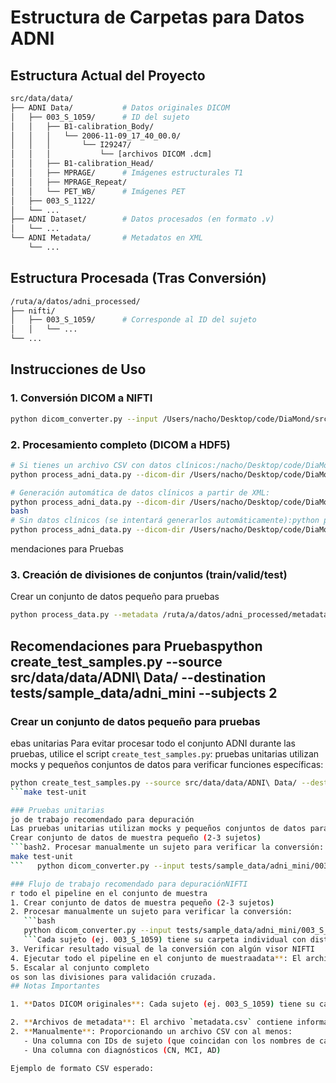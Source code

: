 # Estructura de Carpetas para Datos ADNI

## Estructura Actual del Proyecto

```bash
src/data/data/
├── ADNI Data/           # Datos originales DICOM
│   ├── 003_S_1059/      # ID del sujeto
│   │   ├── B1-calibration_Body/
│   │   │   └── 2006-11-09_17_40_00.0/
│   │   │       └── I29247/
│   │   │           └── [archivos DICOM .dcm]
│   │   ├── B1-calibration_Head/
│   │   ├── MPRAGE/      # Imágenes estructurales T1
│   │   ├── MPRAGE_Repeat/
│   │   └── PET_WB/      # Imágenes PET
│   ├── 003_S_1122/
│   └── ...
├── ADNI Dataset/        # Datos procesados (en formato .v)
│   └── ...
└── ADNI Metadata/       # Metadatos en XML
    └── ...
```

## Estructura Procesada (Tras Conversión)

```bash
/ruta/a/datos/adni_processed/
├── nifti/
│   ├── 003_S_1059/      # Corresponde al ID del sujeto
│   │   └── ...
└── ...
```

## Instrucciones de Uso

### 1. Conversión DICOM a NIFTI

```bash
python dicom_converter.py --input /Users/nacho/Desktop/code/DiaMond/src/data/data/ADNI\ Data/ --output /ruta/a/datos/adni_processed/ --modality both --batch
```

### 2. Procesamiento completo (DICOM a HDF5)

```bash
# Si tienes un archivo CSV con datos clínicos:/nacho/Desktop/code/DiaMond/src/data/data/ADNI\ Data/ --output-dir /ruta/a/datos/adni_processed/ --clinical-csv /Users/nacho/Desktop/code/DiaMond/src/data/data/ADNI\ Metadata/clinical_data.csv
python process_adni_data.py --dicom-dir /Users/nacho/Desktop/code/DiaMond/src/data/data/ADNI\ Data/ --output-dir /ruta/a/datos/adni_processed/ --clinical-csv /ruta/a/tu/archivo/clinical_data.csv

# Generación automática de datos clínicos a partir de XML:
python process_adni_data.py --dicom-dir /Users/nacho/Desktop/code/DiaMond/src/data/data/ADNI\ Data/ --output-dir /ruta/a/datos/adni_processed/ --generate-clinical
bash
# Sin datos clínicos (se intentará generarlos automáticamente):python process_data.py --metadata /ruta/a/datos/adni_processed/metadata.csv --data-dir /ruta/a/datos/adni_processed/nifti/ --output-dir /ruta/a/datos/adni_processed/hdf5/ --n-splits 5
python process_adni_data.py --dicom-dir /Users/nacho/Desktop/code/DiaMond/src/data/data/ADNI\ Data/ --output-dir /ruta/a/datos/adni_processed/
```

mendaciones para Pruebas

### 3. Creación de divisiones de conjuntos (train/valid/test)

Crear un conjunto de datos pequeño para pruebas

```bash
python process_data.py --metadata /ruta/a/datos/adni_processed/metadata.csv --data-dir /ruta/a/datos/adni_processed/nifti/ --output-dir /ruta/a/datos/adni_processed/hdf5/ --n-splits 5njunto ADNI durante las pruebas, utilice el script `create_test_samples.py`:
```

## Recomendaciones para Pruebaspython create_test_samples.py --source src/data/data/ADNI\ Data/ --destination tests/sample_data/adni_mini --subjects 2

### Crear un conjunto de datos pequeño para pruebas

ebas unitarias
Para evitar procesar todo el conjunto ADNI durante las pruebas, utilice el script `create_test_samples.py`:
pruebas unitarias utilizan mocks y pequeños conjuntos de datos para verificar funciones específicas:

````bash
python create_test_samples.py --source src/data/data/ADNI\ Data/ --destination tests/sample_data/adni_mini --subjects 2
```make test-unit

### Pruebas unitarias
jo de trabajo recomendado para depuración
Las pruebas unitarias utilizan mocks y pequeños conjuntos de datos para verificar funciones específicas:
Crear conjunto de datos de muestra pequeño (2-3 sujetos)
```bash2. Procesar manualmente un sujeto para verificar la conversión:
make test-unit
```   python dicom_converter.py --input tests/sample_data/adni_mini/003_S_1059 --output tests/output/ --modality mri

### Flujo de trabajo recomendado para depuraciónNIFTI
r todo el pipeline en el conjunto de muestra
1. Crear conjunto de datos de muestra pequeño (2-3 sujetos)
2. Procesar manualmente un sujeto para verificar la conversión:
   ```bash
   python dicom_converter.py --input tests/sample_data/adni_mini/003_S_1059 --output tests/output/ --modality mri
   ```Cada sujeto (ej. 003_S_1059) tiene su carpeta individual con distintos tipos de escaneos (MPRAGE, PET, etc.) organizados en subcarpetas por fecha y ID de escaneo.
3. Verificar resultado visual de la conversión con algún visor NIFTI
4. Ejecutar todo el pipeline en el conjunto de muestraadata**: El archivo `metadata.csv` contiene información sobre todos los sujetos, incluyendo diagnóstico y rutas a sus archivos NIFTI.
5. Escalar al conjunto completo
os son las divisiones para validación cruzada.
## Notas Importantes

1. **Datos DICOM originales**: Cada sujeto (ej. 003_S_1059) tiene su carpeta individual con distintos tipos de escaneos (MPRAGE, PET, etc.) organizados en subcarpetas por fecha y ID de escaneo.

2. **Archivos de metadata**: El archivo `metadata.csv` contiene información sobre todos los sujetos, incluyendo diagnóstico y rutas a sus archivos NIFTI.3. **HDF5 Datasets**: Los archivos HDF5 son la entrada final para la clase `AdniDataset`. El archivo `adni_dataset.h5` contiene todos los sujetos, mientras que los archivos con prefijos numéricos son las divisiones para validación cruzada.4. **Archivos JSON**: Los archivos `*_scan_info.json` contienen información sobre la conversión de cada escaneo.5. **Verificación de calidad**: Durante el proceso de conversión, se realizan comprobaciones automáticas de calidad de imagen que descartan archivos demasiado pequeños o con valores anómalos.## Datos ClínicosLos datos clínicos se pueden proporcionar de dos maneras:1. **Automáticamente**: El script puede extraer automáticamente información de diagnóstico (researchGroup) y datos demográficos de los archivos XML en el directorio "ADNI Metadata".
2. **Manualmente**: Proporcionando un archivo CSV con al menos:
   - Una columna con IDs de sujeto (que coincidan con los nombres de carpeta)
   - Una columna con diagnósticos (CN, MCI, AD)

Ejemplo de formato CSV esperado:
````
